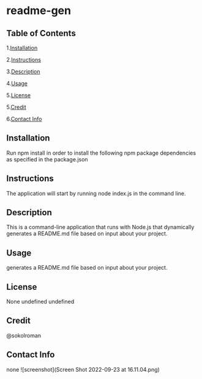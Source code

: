 # readme-gen
  ## Table of Contents
  1.[Installation](#installation)

  2.[Instructions](#instructions)

  3.[Description](#description)

  4.[Usage](#usage)

  5.[License](#license)

  5.[Credit](#credit)
  
  6.[Contact Info](#credit)

  ## Installation
  Run npm install in order to install the following npm package dependencies as specified in the package.json
  ## Instructions
  The application will start by running node index.js in the command line.
  ## Description
  This is a command-line application that runs with Node.js that dynamically generates a README.md file based on input about your project.
  ## Usage
  generates a README.md file based on input about your project.
  ## License
  None
  undefined
  undefined
  ## Credit
  @sokolroman
  ## Contact Info
  none
  ![screenshot](Screen Shot 2022-09-23 at 16.11.04.png)
